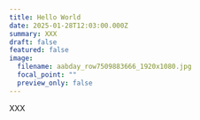 ```yaml
---
title: Hello World
date: 2025-01-28T12:03:00.000Z
summary: XXX
draft: false
featured: false
image:
  filename: aabday_row7509883666_1920x1080.jpg
  focal_point: ""
  preview_only: false
---
```

XXX

